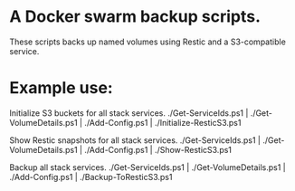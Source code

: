 # A Docker swarm backup scripts.
These scripts backs up named volumes using Restic and a S3-compatible service.

# Example use:
Initialize S3 buckets for all stack services.
./Get-ServiceIds.ps1 | ./Get-VolumeDetails.ps1 | ./Add-Config.ps1 | ./Initialize-ResticS3.ps1

Show Restic snapshots for all stack services.
./Get-ServiceIds.ps1 | ./Get-VolumeDetails.ps1 | ./Add-Config.ps1 | ./Show-ResticS3.ps1

Backup all stack services.
./Get-ServiceIds.ps1 | ./Get-VolumeDetails.ps1 | ./Add-Config.ps1 | ./Backup-ToResticS3.ps1
